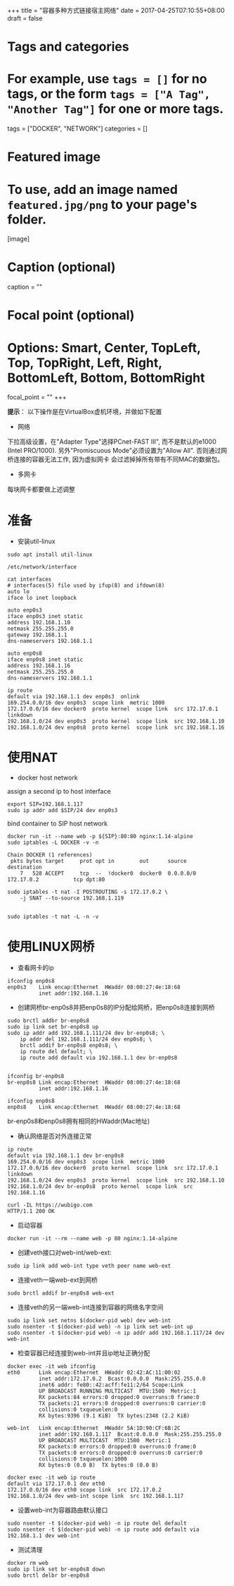 +++
title = "容器多种方式链接宿主网络"
date = 2017-04-25T07:10:55+08:00
draft = false

# Tags and categories
# For example, use `tags = []` for no tags, or the form `tags = ["A Tag", "Another Tag"]` for one or more tags.
tags = ["DOCKER", "NETWORK"]
categories = []

# Featured image
# To use, add an image named `featured.jpg/png` to your page's folder. 
[image]
  # Caption (optional)
  caption = ""

  # Focal point (optional)
  # Options: Smart, Center, TopLeft, Top, TopRight, Left, Right, BottomLeft, Bottom, BottomRight
  focal_point = ""
+++

**提示**：
以下操作是在VirtualBox虚机环境，并做如下配置

- 网络

下拉高级设置，在"Adapter Type"选择PCnet-FAST III", 而不是默认的e1000 (Intel PRO/1000). 
另外"Promiscuous Mode"必须设置为"Allow All". 否则通过网桥连接的容器无法工作, 因为虚拟网卡
会过滤掉掉所有带有不同MAC的数据包。

- 多网卡

每块网卡都要做上述调整

# 准备

- 安装util-linux

```
sudo apt install util-linux
```

`/etc/network/interface`

```
cat interfaces
# interfaces(5) file used by ifup(8) and ifdown(8)
auto lo
iface lo inet loopback

auto enp0s3
iface enp0s3 inet static
address 192.168.1.10
netmask 255.255.255.0
gateway 192.168.1.1
dns-nameservers 192.168.1.1

auto enp0s8
iface enp0s8 inet static
address 192.168.1.16
netmask 255.255.255.0
dns-nameservers 192.168.1.1
```

```shell
ip route
default via 192.168.1.1 dev enp0s3  onlink 
169.254.0.0/16 dev enp0s3  scope link  metric 1000 
172.17.0.0/16 dev docker0  proto kernel  scope link  src 172.17.0.1 linkdown 
192.168.1.0/24 dev enp0s3  proto kernel  scope link  src 192.168.1.10 
192.168.1.0/24 dev enp0s8  proto kernel  scope link  src 192.168.1.16 
```


# 使用NAT

- docker host network

assign a second ip to host interface

```
export SIP=192.168.1.117
sudo ip addr add $SIP/24 dev enp0s3

```

bind container to SIP host network

```
docker run -it --name web -p ${SIP}:80:80 nginx:1.14-alpine
sudo iptables -L DOCKER -v -n

Chain DOCKER (1 references)
 pkts bytes target     prot opt in        out      source           destination         
    7   528 ACCEPT     tcp  --  !docker0  docker0  0.0.0.0/0       172.17.0.2           tcp dpt:80

```
>

```
sudo iptables -t nat -I POSTROUTING -s 172.17.0.2 \
    -j SNAT --to-source 192.168.1.119


sudo iptables -t nat -L -n -v
```

# 使用LINUX网桥

- 查看网卡的ip

```
ifconfig enp0s8
enp0s3    Link encap:Ethernet  HWaddr 08:00:27:4e:18:68  
          inet addr:192.168.1.16
```

- 创建网桥br-enp0s8并把enp0s8的IP分配给网桥，把enp0s8连接到网桥 

```
sudo brctl addbr br-enp0s8
sudo ip link set br-enp0s8 up
sudo ip addr add 192.168.1.111/24 dev br-enp0s8; \
    ip addr del 192.168.1.111/24 dev enp0s8; \
    brctl addif br-enp0s8 enp0s8; \
    ip route del default; \
    ip route add default via 192.168.1.1 dev br-enp0s8


ifconfig br-enp0s8
br-enp0s8 Link encap:Ethernet  HWaddr 08:00:27:4e:18:68  
          inet addr:192.168.1.16

ifconfig enp0s8
enp0s8    Link encap:Ethernet  HWaddr 08:00:27:4e:18:68

```
br-enp0s8和enp0s8拥有相同的HWaddr(Mac地址)

- 确认网络是否对外连接正常


```
ip route
default via 192.168.1.1 dev br-enp0s8 
169.254.0.0/16 dev enp0s3  scope link  metric 1000 
172.17.0.0/16 dev docker0  proto kernel  scope link  src 172.17.0.1 linkdown 
192.168.1.0/24 dev enp0s3  proto kernel  scope link  src 192.168.1.10 
192.168.1.0/24 dev br-enp0s8  proto kernel  scope link  src 192.168.1.16 
```

```
curl -IL https://wubigo.com
HTTP/1.1 200 OK
```



- 启动容器

```
docker run -it --rm --name web -p 80 nginx:1.14-alpine
```
- 创建veth接口对web-int/web-ext:

```
sudo ip link add web-int type veth peer name web-ext
```
- 连接veth一端web-ext到网桥

```
sudo brctl addif br-enp0s8 web-ext
```

- 连接veth的另一端web-int连接到容器的网络名字空间

```
sudo ip link set netns $(docker-pid web) dev web-int
sudo nsenter -t $(docker-pid web) -n ip link set web-int up
sudo nsenter -t $(docker-pid web) -n ip addr add 192.168.1.117/24 dev web-int
```

- 检查容器已经连接到web-int并且ip地址正确分配

```
docker exec -it web ifconfig
eth0      Link encap:Ethernet  HWaddr 02:42:AC:11:00:02  
          inet addr:172.17.0.2  Bcast:0.0.0.0  Mask:255.255.0.0
          inet6 addr: fe80::42:acff:fe11:2/64 Scope:Link
          UP BROADCAST RUNNING MULTICAST  MTU:1500  Metric:1
          RX packets:84 errors:0 dropped:0 overruns:0 frame:0
          TX packets:21 errors:0 dropped:0 overruns:0 carrier:0
          collisions:0 txqueuelen:0 
          RX bytes:9396 (9.1 KiB)  TX bytes:2348 (2.2 KiB)

web-int   Link encap:Ethernet  HWaddr 5A:1D:90:CF:6B:2C  
          inet addr:192.168.1.117  Bcast:0.0.0.0  Mask:255.255.255.0
          UP BROADCAST MULTICAST  MTU:1500  Metric:1
          RX packets:0 errors:0 dropped:0 overruns:0 frame:0
          TX packets:0 errors:0 dropped:0 overruns:0 carrier:0
          collisions:0 txqueuelen:1000 
          RX bytes:0 (0.0 B)  TX bytes:0 (0.0 B)

```

```
docker exec -it web ip route
default via 172.17.0.1 dev eth0 
172.17.0.0/16 dev eth0 scope link  src 172.17.0.2 
192.168.1.0/24 dev web-int scope link  src 192.168.1.117 
```

- 设置web-int为容器路由默认接口

```
sudo nsenter -t $(docker-pid web) -n ip route del default
sudo nsenter -t $(docker-pid web) -n ip route add default via 192.168.1.1 dev web-int
```




- 测试清理

```
docker rm web
sudo ip link set br-enp0s8 down
sudo brctl delbr br-enp0s8
```
